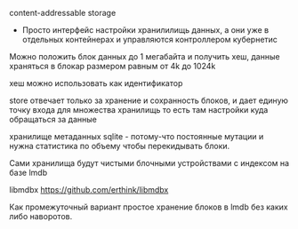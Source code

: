  content-addressable storage

- Просто интерфейс настройки хранилилищь данных, а они уже в отдельных контейнерах и управляются контроллером кубернетис

 Можно положить блок данных до 1 мегабайта и получить хеш, данные храняться в блокар размером равным от 4k до 1024k

 хеш можно использовать как идентификатор
 
 store отвечает только за хранение и сохранность блоков, и дает единую точку входа для множества хранилищь
 то есть там настройки куда обращаться за данные

 хранилище метаданных sqlite - потому-что постоянные мутации и нужна статистика по объему чтобы перекидывать блоки. 

 Сами хранилища будут чистыми блочными устройствами с индексом на базе lmdb

 libmdbx https://github.com/erthink/libmdbx

 Как промежуточный вариант простое хранение блоков в lmdb без каких либо наворотов. 